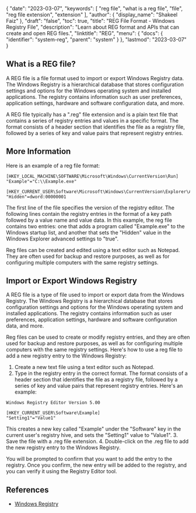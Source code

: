{
  "date": "2023-03-07",
  "keywords": [
    "reg file",
    "what is a reg file",
    "file",
    "reg file extension",
    "extension"
  ],
  "author": {
    "display_name": "Shakeel Faiz"
  },
  "draft": "false",
  "toc": true,
  "title": "REG File Format - Windows Registry File",
  "description": "Learn about REG format and APIs that can create and open REG files.",
  "linktitle": "REG",
  "menu": {
    "docs": {
      "identifier": "system-reg",
      "parent": "system"
    }
  },
  "lastmod": "2023-03-07"
}

## What is a REG file?

A REG file is a file format used to import or export Windows Registry data. The Windows Registry is a hierarchical database that stores configuration settings and options for the Windows operating system and installed applications. The registry contains information such as user preferences, application settings, hardware and software configuration data, and more.

A REG file typically has a ".reg" file extension and is a plain text file that contains a series of registry entries and values in a specific format. The format consists of a header section that identifies the file as a registry file, followed by a series of key and value pairs that represent registry entries.

## More Information

Here is an example of a reg file format:

```
[HKEY_LOCAL_MACHINE\SOFTWARE\Microsoft\Windows\CurrentVersion\Run]
"Example"="C:\\Example.exe"

[HKEY_CURRENT_USER\Software\Microsoft\Windows\CurrentVersion\Explorer\Advanced]
"Hidden"=dword:00000001
```

The first line of the file specifies the version of the registry editor. The following lines contain the registry entries in the format of a key path followed by a value name and value data. In this example, the reg file contains two entries: one that adds a program called "Example.exe" to the Windows startup list, and another that sets the "Hidden" value in the Windows Explorer advanced settings to "true".

Reg files can be created and edited using a text editor such as Notepad. They are often used for backup and restore purposes, as well as for configuring multiple computers with the same registry settings.

## Import or Export Windows Registry

A REG file is a type of file used to import or export data from the Windows Registry. The Windows Registry is a hierarchical database that stores configuration settings and options for the Windows operating system and installed applications. The registry contains information such as user preferences, application settings, hardware and software configuration data, and more.

Reg files can be used to create or modify registry entries, and they are often used for backup and restore purposes, as well as for configuring multiple computers with the same registry settings. Here's how to use a reg file to add a new registry entry to the Windows Registry:

1. Create a new text file using a text editor such as Notepad.
2. Type in the registry entry in the correct format. The format consists of a header section that identifies the file as a registry file, followed by a series of key and value pairs that represent registry entries. Here's an example:

```
Windows Registry Editor Version 5.00

[HKEY_CURRENT_USER\Software\Example]
"Setting1"="Value1"
```

This creates a new key called "Example" under the "Software" key in the current user's registry hive, and sets the "Setting1" value to "Value1".
3. Save the file with a .reg file extension.
4. Double-click on the .reg file to add the new registry entry to the Windows Registry.

You will be prompted to confirm that you want to add the entry to the registry. Once you confirm, the new entry will be added to the registry, and you can verify it using the Registry Editor tool.

## References
* [Windows Registry](https://en.wikipedia.org/wiki/Windows_Registry)
